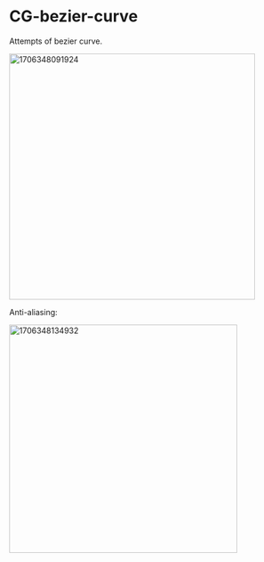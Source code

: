 # CG-bezier-curve
Attempts of bezier curve.

<img width="442" alt="1706348091924" src="https://github.com/MauraLxy/CG-bezier-curve/assets/100116002/d907ffa9-6bda-45ed-a3ab-3c4cedc2f230">

Anti-aliasing:

<img width="410" alt="1706348134932" src="https://github.com/MauraLxy/CG-bezier-curve/assets/100116002/9af387d0-0aee-4f1b-b53c-909dd2a4e839">
